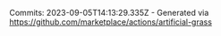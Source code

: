 Commits: 2023-09-05T14:13:29.335Z - Generated via https://github.com/marketplace/actions/artificial-grass
<br>
